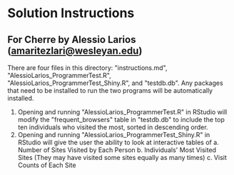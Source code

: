 # Solution Instructions
## For Cherre by Alessio Larios (amaritezlari@wesleyan.edu)
There are four files in this directory: "instructions.md", "AlessioLarios_ProgrammerTest.R", "AlessioLarios_ProgrammerTest_Shiny.R", and "testdb.db". Any packages that need to be installed to run the two programs will be automatically installed.
1. Opening and running "AlessioLarios_ProgrammerTest.R" in RStudio will modify the "frequent_browsers" table in "testdb.db" to include the top ten individuals who visited the most, sorted in descending order.
2. Opening and running "AlessioLarios_ProgrammerTest_Shiny.R" in RStudio will give the user the ability to look at interactive tables of 
    a. Number of Sites Visited by Each Person
    b. Individuals' Most Visited Sites (They may have visited some sites equally as many times)
    c. Visit Counts of Each Site
